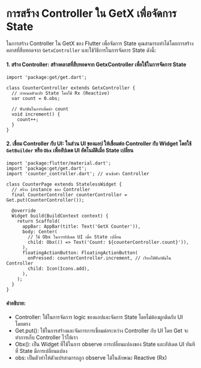 # การสร้าง Controller ใน GetX เพื่อจัดการ State

ในการสร้าง Controller ใน GetX ของ Flutter เพื่อจัดการ State คุณสามารถทำได้โดยการสร้างคลาสที่สืบทอดจาก ```GetxController``` และใช้วิธีการในการจัดการ State ดังนี้:

#### 1. สร้าง Controller: สร้างคลาสที่สืบทอดจาก GetxController เพื่อใช้ในการจัดการ State

```
import 'package:get/get.dart';

class CounterController extends GetxController {
  // กำหนดตัวแปร State โดยใช้ Rx (Reactive)
  var count = 0.obs;

  // ฟังก์ชันในการเพิ่มค่า count
  void increment() {
    count++;
  }
}
```

#### 2. เชื่อม Controller กับ UI: ในส่วน UI ของแอป ให้เชื่อมต่อ Controller กับ Widget โดยใช้ ```GetBuilder``` หรือ ```Obx``` เพื่ออัปเดต UI อัตโนมัติเมื่อ State เปลี่ยน

```
import 'package:flutter/material.dart';
import 'package:get/get.dart';
import 'counter_controller.dart'; // นำเข้าตัว Controller

class CounterPage extends StatelessWidget {
  // สร้าง instance ของ Controller
  final CounterController counterController = Get.put(CounterController());

  @override
  Widget build(BuildContext context) {
    return Scaffold(
      appBar: AppBar(title: Text('GetX Counter')),
      body: Center(
        // ใช้ Obx ในการอัปเดต UI เมื่อ State เปลี่ยน
        child: Obx(() => Text('Count: ${counterController.count}')),
      ),
      floatingActionButton: FloatingActionButton(
        onPressed: counterController.increment, // เรียกใช้ฟังก์ชันใน Controller
        child: Icon(Icons.add),
      ),
    );
  }
}
```

#### คำอธิบาย:
- Controller: ใช้ในการจัดการ logic ของแอปและจัดการ State โดยไม่ต้องผูกติดกับ UI โดยตรง
- Get.put(): ใช้ในการสร้างและจัดการการเชื่อมต่อระหว่าง Controller กับ UI โดย Get จะทำการเก็บ Controller ไว้ให้เรา
- Obx(): เป็น Widget ที่ใช้ในการ observe การเปลี่ยนแปลงของ State และอัปเดต UI ทันทีที่ State มีการเปลี่ยนแปลง
- obs: เป็นตัวทำให้ตัวแปรสามารถถูก observe ได้ในลักษณะ Reactive (Rx)
